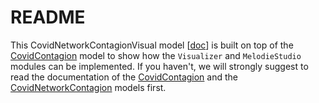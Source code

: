 # README

This CovidNetworkContagionVisual model [[doc](https://abm4all.github.io/Melodie/html/gallery/covid_contagion_visual.html)] 
is built on top of the [CovidContagion](https://github.com/ABM4ALL/CovidContagion) 
model to show how the ``Visualizer`` and ``MelodieStudio`` modules can be implemented.
If you haven't, we will strongly suggest to read the documentation of the
[CovidContagion](https://abm4all.github.io/Melodie/html/tutorial.html) and the 
[CovidNetworkContagion](https://abm4all.github.io/Melodie/html/gallery/covid_network_contagion.html) models first.
